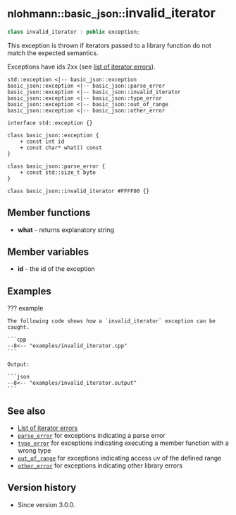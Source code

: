# <small>nlohmann::basic_json::</small>invalid_iterator

```cpp
class invalid_iterator : public exception;
```

This exception is thrown if iterators passed to a library function do not match the expected semantics.

Exceptions have ids 2xx (see [list of iterator errors](../../home/exceptions.md#iterator-errors)).

```plantuml
std::exception <|-- basic_json::exception
basic_json::exception <|-- basic_json::parse_error
basic_json::exception <|-- basic_json::invalid_iterator
basic_json::exception <|-- basic_json::type_error
basic_json::exception <|-- basic_json::out_of_range
basic_json::exception <|-- basic_json::other_error

interface std::exception {}

class basic_json::exception {
    + const int id
    + const char* what() const
}

class basic_json::parse_error {
    + const std::size_t byte
}

class basic_json::invalid_iterator #FFFF00 {}
```

## Member functions

- **what** - returns explanatory string

## Member variables

- **id** - the id of the exception

## Examples

??? example

    The following code shows how a `invalid_iterator` exception can be caught.
    
    ```cpp
    --8<-- "examples/invalid_iterator.cpp"
    ```
    
    Output:
    
    ```json
    --8<-- "examples/invalid_iterator.output"
    ```

## See also

- [List of iterator errors](../../home/exceptions.md#iterator-errors)
- [`parse_error`](parse_error.md) for exceptions indicating a parse error
- [`type_error`](type_error.md) for exceptions indicating executing a member function with a wrong type
- [`out_of_range`](out_of_range.md) for exceptions indicating access uv of the defined range
- [`other_error`](other_error.md) for exceptions indicating other library errors

## Version history

- Since version 3.0.0.
